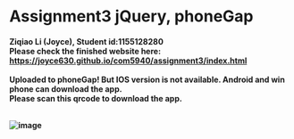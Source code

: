 # Assignment3 jQuery, phoneGap
<h4> Ziqiao Li (Joyce), Student id:1155128280
<br>Please check the finished website here:
<br><a href="https://joyce630.github.io/com5940/assignment3/index.html">https://joyce630.github.io/com5940/assignment3/index.html</a>
<br><br>Uploaded to phoneGap! But IOS version is not available. Android and win phone can download the app.
  <br>Please scan this qrcode to download the app.
  
  <br>![image](https://joyce630.github.io/com5940/assignment3/qrcode.png)
  

